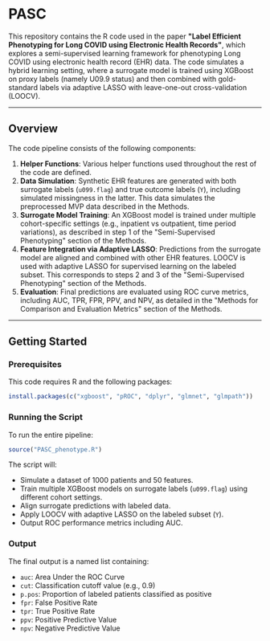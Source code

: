 # PASC

This repository contains the R code used in the paper **"Label Efficient Phenotyping for Long COVID using Electronic Health Records"**, which explores a semi-supervised learning framework for phenotyping Long COVID using electronic health record (EHR) data. The code simulates a hybrid learning setting, where a surrogate model is trained using XGBoost on proxy labels (namely U09.9 status) and then combined with gold-standard labels via adaptive LASSO with leave-one-out cross-validation (LOOCV).

---

## Overview

The code pipeline consists of the following components:

1. **Helper Functions**: Various helper functions used throughout the rest of the code are defined. 
2. **Data Simulation**: Synthetic EHR features are generated with both surrogate labels (`u099.flag`) and true outcome labels (`Y`), including simulated missingness in the latter. This data simulates the preprocessed MVP data described in the Methods. 
3. **Surrogate Model Training**: An XGBoost model is trained under multiple cohort-specific settings (e.g., inpatient vs outpatient, time period variations), as described in step 1 of the "Semi-Supervised Phenotyping" section of the Methods. 
4. **Feature Integration via Adaptive LASSO**: Predictions from the surrogate model are aligned and combined with other EHR features. LOOCV is used with adaptive LASSO for supervised learning on the labeled subset. This corresponds to steps 2 and 3 of the "Semi-Supervised Phenotyping" section of the Methods.
5. **Evaluation**: Final predictions are evaluated using ROC curve metrics, including AUC, TPR, FPR, PPV, and NPV, as detailed in the "Methods for Comparison and Evaluation Metrics" section of the Methods. 

---

## Getting Started

### Prerequisites

This code requires R and the following packages:

```r
install.packages(c("xgboost", "pROC", "dplyr", "glmnet", "glmpath"))
```

### Running the Script

To run the entire pipeline:
```r
source("PASC_phenotype.R")
```

The script will:
- Simulate a dataset of 1000 patients and 50 features.
- Train multiple XGBoost models on surrogate labels (`u099.flag`) using different cohort settings.
- Align surrogate predictions with labeled data.
- Apply LOOCV with adaptive LASSO on the labeled subset (`Y`).
- Output ROC performance metrics including AUC.

### Output
The final output is a named list containing:

- `auc`: Area Under the ROC Curve
- `cut`: Classification cutoff value (e.g., 0.9)
- `p.pos`: Proportion of labeled patients classified as positive
- `fpr`: False Positive Rate
- `tpr`: True Positive Rate
- `ppv`: Positive Predictive Value
- `npv`: Negative Predictive Value
